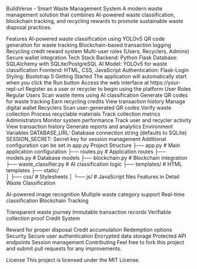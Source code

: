 BuildVerse - Smart Waste Management System
A modern waste management solution that combines AI-powered waste classification, blockchain tracking, and recycling rewards to promote sustainable waste disposal practices.

Features
AI-powered waste classification using YOLOv5
QR code generation for waste tracking
Blockchain-based transaction logging
Recycling credit reward system
Multi-user roles (Users, Recyclers, Admins)
Secure wallet integration
Tech Stack
Backend: Python Flask
Database: SQLAlchemy with SQLite/PostgreSQL
AI Model: YOLOv5 for waste classification
Frontend: HTML, CSS, JavaScript
Authentication: Flask-Login
Styling: Bootstrap 5
Getting Started
The application will automatically start when you click the Run button
Access the web interface at https://your-repl-url
Register as a user or recycler to begin using the platform
User Roles
Regular Users
Scan waste items using AI classification
Generate QR codes for waste tracking
Earn recycling credits
View transaction history
Manage digital wallet
Recyclers
Scan user-generated QR codes
Verify waste collection
Process recyclable materials
Track collection metrics
Administrators
Monitor system performance
Track user and recycler activity
View transaction history
Generate reports and analytics
Environment Variables
DATABASE_URL: Database connection string (defaults to SQLite)
SESSION_SECRET: Secret key for session management
Additional configuration can be set in app.py
Project Structure
├── app.py              # Main application configuration
├── routes.py           # Application routes
├── models.py           # Database models
├── blockchain.py       # Blockchain integration
├── waste_classifier.py # AI classification logic
├── templates/          # HTML templates
├── static/            
│   ├── css/           # Stylesheets
│   └── js/            # JavaScript files
Features in Detail
Waste Classification

AI-powered image recognition
Multiple waste category support
Real-time classification
Blockchain Tracking

Transparent waste journey
Immutable transaction records
Verifiable collection proof
Credit System

Reward for proper disposal
Credit accumulation
Redemption options
Security
Secure user authentication
Encrypted data storage
Protected API endpoints
Session management
Contributing
Feel free to fork this project and submit pull requests for any improvements.

License
This project is licensed under the MIT License.
